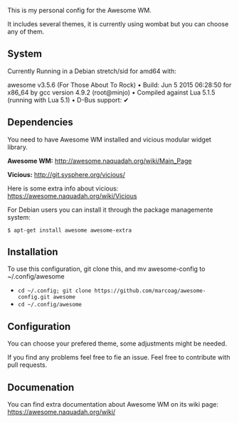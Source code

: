 This is my personal config for the Awesome WM. 

It includes several themes, it is currently using wombat but you can choose any of them.

System
------

Currently Running in a Debian stretch/sid for amd64 with:

awesome v3.5.6 (For Those About To Rock)
 • Build: Jun  5 2015 06:28:50 for x86_64 by gcc version 4.9.2 (root@minjo)
 • Compiled against Lua 5.1.5 (running with Lua 5.1)
 • D-Bus support: ✔

Dependencies
------------

You need to have Awesome WM installed and vicious modular widget library. 

**Awesome WM:** http://awesome.naquadah.org/wiki/Main_Page

**Vicious:** http://git.sysphere.org/vicious/

Here is some extra info about vicious: 
https://awesome.naquadah.org/wiki/Vicious

For Debian users you can install it through the package managemente system:

`$ apt-get install awesome awesome-extra`

Installation
-------------
To use this configuration, git clone this, and mv awesome-config to ~/.config/awesome

  * `cd ~/.config; git clone https://github.com/marcoag/awesome-config.git awesome`
  * `cd ~/.config/awesome`

Configuration
-------------

You can choose your prefered theme, some adjustments might be needed.


If you find any problems feel free to fie an issue. 
Feel free to contribute with pull requests. 

Documenation
------------

You can find extra documentation about Awesome WM on its wiki page:
https://awesome.naquadah.org/wiki/

